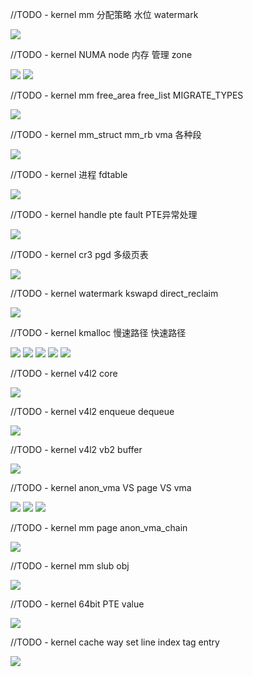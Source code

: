 



//TODO - kernel mm 分配策略 水位 watermark

![](images/20240301171748.png)


//TODO - kernel NUMA node 内存 管理 zone

![](images/20240307141638.png)
![](images/20240301171946.png)


//TODO - kernel mm free_area free_list MIGRATE_TYPES

![](images/20240312134739.png)


//TODO - kernel mm_struct mm_rb vma 各种段

![](images/20240305110437.png)


//TODO - kernel 进程 fdtable

![](images/20240305112625.png)


//TODO - kernel handle pte fault PTE异常处理

![](images/20240306170046.png)

//TODO - kernel cr3 pgd 多级页表

![](images/20240307135028.png)


//TODO - kernel watermark kswapd direct_reclaim

![](images/20240307144013.png)

//TODO - kernel kmalloc 慢速路径 快速路径

![](images/20240307151726.png)
![](images/20240307154330.png)
![](images/20240307155000.png)
![](images/20240307155138.png)
![](images/20240307155252.png)


//TODO - kernel v4l2 core

![](images/20240318144159.png)


//TODO - kernel v4l2 enqueue dequeue

![](images/20240318170007.png)


//TODO - kernel v4l2 vb2 buffer

![](images/20240319112437.png)


//TODO - kernel anon_vma VS page VS vma

![](images/20240321170638.png)
![](images/20240321170833.png)
![](images/20240321170909.png)



//TODO - kernel mm page anon_vma_chain

![](images/20240327151322.png)



//TODO - kernel mm slub obj

![](images/20240328141649.png)


//TODO - kernel 64bit PTE value

![](images/20240329112728.png)

//TODO - kernel cache way set line index tag entry

![](images/20240410150120.png)